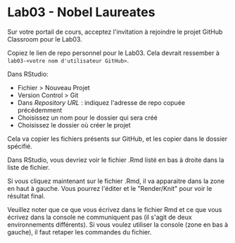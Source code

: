 # Lab03 - Nobel Laureates

Sur votre portail de cours, acceptez l'invitation à rejoindre le projet GitHub Classroom pour le Lab03.

Copiez le lien de repo personnel pour le Lab03. Cela devrait ressember à `lab03-<votre nom d'utilisateur GitHub>`.

Dans RStudio:

  - Fichier > Nouveau Projet
  - Version Control > Git
  - Dans _Repository URL_ : indiquez l'adresse de repo copuée précédemment
  - Choisissez un nom pour le dossier qui sera créé
  - Choisissez le dossier où créer le projet

Cela va copier les fichiers présents sur GitHub, et les copier dans le dossier spécifié.


Dans RStudio, vous devriez voir le fichier .Rmd listé en bas à droite dans la liste de fichier.

Si vous cliquez maintenant sur le fichier .Rmd, il va apparaitre dans la zone en haut à gauche. Vous pourrez l'éditer et le "Render/Knit" pour voir le résultat final.

Veuillez noter que ce que vous écrivez dans le fichier Rmd et ce que vous écrivez dans la console ne communiquent pas (il s'agit de deux environnements différents). Si vous voulez utiliser la console (zone en bas à gauche), il faut retaper les commandes du fichier.